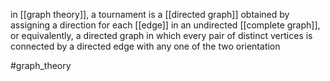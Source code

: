 in [[graph theory]], a tournament is a [[directed graph]] obtained by assigning a direction for each [[edge]] in an undirected [[complete graph]], or equivalently, a directed graph in which every pair of distinct vertices is connected by a directed edge with any one of the two orientation

#graph_theory 